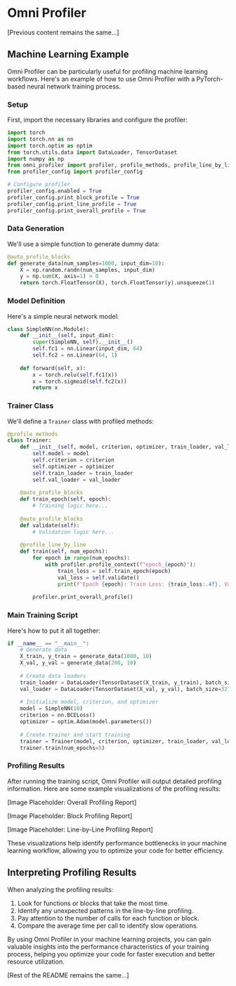 # Omni Profiler

[Previous content remains the same...]

## Machine Learning Example

Omni Profiler can be particularly useful for profiling machine learning workflows. Here's an example of how to use Omni Profiler with a PyTorch-based neural network training process.

### Setup

First, import the necessary libraries and configure the profiler:

```python
import torch
import torch.nn as nn
import torch.optim as optim
from torch.utils.data import DataLoader, TensorDataset
import numpy as np
from omni_profiler import profiler, profile_methods, profile_line_by_line, auto_profile_blocks
from profiler_config import profiler_config

# Configure profiler
profiler_config.enabled = True
profiler_config.print_block_profile = True
profiler_config.print_line_profile = True
profiler_config.print_overall_profile = True
```

### Data Generation

We'll use a simple function to generate dummy data:

```python
@auto_profile_blocks
def generate_data(num_samples=1000, input_dim=10):
    X = np.random.randn(num_samples, input_dim)
    y = np.sum(X, axis=1) > 0
    return torch.FloatTensor(X), torch.FloatTensor(y).unsqueeze(1)
```

### Model Definition

Here's a simple neural network model:

```python
class SimpleNN(nn.Module):
    def __init__(self, input_dim):
        super(SimpleNN, self).__init__()
        self.fc1 = nn.Linear(input_dim, 64)
        self.fc2 = nn.Linear(64, 1)
        
    def forward(self, x):
        x = torch.relu(self.fc1(x))
        x = torch.sigmoid(self.fc2(x))
        return x
```

### Trainer Class

We'll define a `Trainer` class with profiled methods:

```python
@profile_methods
class Trainer:
    def __init__(self, model, criterion, optimizer, train_loader, val_loader):
        self.model = model
        self.criterion = criterion
        self.optimizer = optimizer
        self.train_loader = train_loader
        self.val_loader = val_loader
    
    @auto_profile_blocks
    def train_epoch(self, epoch):
        # Training logic here...
    
    @auto_profile_blocks
    def validate(self):
        # Validation logic here...
    
    @profile_line_by_line
    def train(self, num_epochs):
        for epoch in range(num_epochs):
            with profiler.profile_context(f"epoch_{epoch}"):
                train_loss = self.train_epoch(epoch)
                val_loss = self.validate()
                print(f'Epoch {epoch}: Train Loss: {train_loss:.4f}, Val Loss: {val_loss:.4f}')
        
        profiler.print_overall_profile()
```

### Main Training Script

Here's how to put it all together:

```python
if __name__ == "__main__":
    # Generate data
    X_train, y_train = generate_data(1000, 10)
    X_val, y_val = generate_data(200, 10)
    
    # Create data loaders
    train_loader = DataLoader(TensorDataset(X_train, y_train), batch_size=32, shuffle=True)
    val_loader = DataLoader(TensorDataset(X_val, y_val), batch_size=32)
    
    # Initialize model, criterion, and optimizer
    model = SimpleNN(10)
    criterion = nn.BCELoss()
    optimizer = optim.Adam(model.parameters())
    
    # Create trainer and start training
    trainer = Trainer(model, criterion, optimizer, train_loader, val_loader)
    trainer.train(num_epochs=5)
```

### Profiling Results

After running the training script, Omni Profiler will output detailed profiling information. Here are some example visualizations of the profiling results:

[Image Placeholder: Overall Profiling Report]

[Image Placeholder: Block Profiling Report]

[Image Placeholder: Line-by-Line Profiling Report]

These visualizations help identify performance bottlenecks in your machine learning workflow, allowing you to optimize your code for better efficiency.

## Interpreting Profiling Results

When analyzing the profiling results:

1. Look for functions or blocks that take the most time.
2. Identify any unexpected patterns in the line-by-line profiling.
3. Pay attention to the number of calls for each function or block.
4. Compare the average time per call to identify slow operations.

By using Omni Profiler in your machine learning projects, you can gain valuable insights into the performance characteristics of your training process, helping you optimize your code for faster execution and better resource utilization.

[Rest of the README remains the same...]
